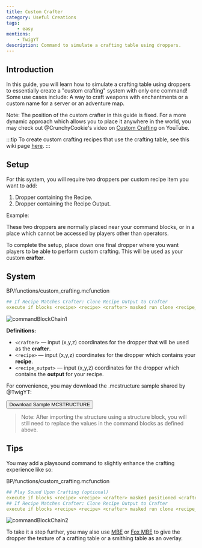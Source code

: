 ```yaml
---
title: Custom Crafter
category: Useful Creations
tags:
    - easy
mentions:
    - TwigYT
description: Command to simulate a crafting table using droppers.
---
```


## Introduction

In this guide, you will learn how to simulate a crafting table using droppers to essentially create a "custom crafting" system with only one command! Some use cases include: A way to craft weapons with enchantments or a custom name for a server or an adventure map.

Note: The position of the custom crafter in this guide is fixed. For a more dynamic approach which allows you to place it anywhere in the world, you may check out @CrunchyCookie's video on [Custom Crafting](https://www.youtube.com/watch?v=pzQzldaSORs) on YouTube.

:::tip
To create custom crafting recipes that use the crafting table, see this wiki page [here](../loot/recipes).
:::

## Setup

For this system, you will require two droppers per custom recipe item you want to add:

1. Dropper containing the Recipe.
2. Dropper containing the Recipe Output.

Example:
<WikiImage
    src="/assets/images/commands/custom_crafter/recipe.png"
    alt="alternative text"
    width="200"
    pixelated
/> <WikiImage
    src="/assets/images/commands/custom_crafter/recipe_output.png"
    alt="alternative text"
    width="200"
    pixelated
/>

These two droppers are normally placed near your command blocks, or in a place which cannot be accessed by players other than operators.

To complete the setup, place down one final dropper where you want players to be able to perform custom crafting. This will be used as your custom **crafter**.

## System

<CodeHeader>BP/functions/custom_crafting.mcfunction</CodeHeader>

```yaml
## If Recipe Matches Crafter: Clone Recipe Output to Crafter
execute if blocks <recipe> <recipe> <crafter> masked run clone <recipe_out> <recipe_output> <crafter>
```
![commandBlockChain1](/assets/images/commands/commandBlockChain/1.png)

**Definitions:**
- `<crafter>` — input (x,y,z) coordinates for the dropper that will be used as the **crafter**.
- `<recipe>` — input (x,y,z) coordinates for the dropper which contains your **recipe**.
- `<recipe_output>` — input (x,y,z) coordinates for the dropper which contains the **output** for your recipe.

For convenience, you may download the .mcstructure sample shared by @TwigYT:
<WikiImage
    src="/assets/images/commands/customCrafterEnd.png"
    alt="alternative text"
    width=800
/>

<Button link="/assets/packs/structures/customCrafter/customCrafterExample.mcstructure" download>
    Download Sample MCSTRUCTURE
</Button>

> Note: After importing the structure using a structure block, you will still need to replace the values in the command blocks as defined above.

## Tips

You may add a playsound command to slightly enhance the crafting experience like so:

<CodeHeader>BP/functions/custom_crafting.mcfunction</CodeHeader>

```yaml
## Play Sound Upon Crafting (optional)
execute if blocks <recipe> <recipe> <crafter> masked positioned <crafter> run playsound smithing_table.use @a [r=7]
## If Recipe Matches Crafter: Clone Recipe Output to Crafter
execute if blocks <recipe> <recipe> <crafter> masked run clone <recipe_out> <recipe_output> <crafter>
```
![commandBlockChain2](/assets/images/commands/commandBlockChain/2.png)

To take it a step further, you may also use [MBE](/commands/block-entities) or [Fox MBE](/commands/display-entities) to give the dropper the texture of a crafting table or a smithing table as an overlay.
